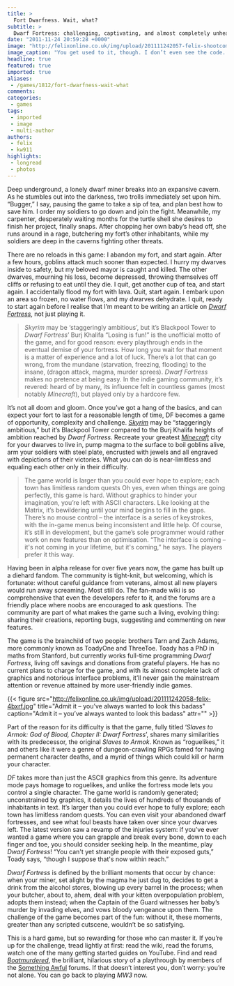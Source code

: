```yaml
---
title: >
  Fort Dwarfness. Wait, what?
subtitle: >
  Dwarf Fortress: challenging, captivating, and almost completely unheard of. Keir Little sheds some light on this hidden gem
date: "2011-11-24 20:59:28 +0000"
image: "http://felixonline.co.uk/img/upload/201111242057-felix-shootcommon_1063_main.png"
image_caption: "You get used to it, though. I don’t even see the code. All I see is blonde, brunette, redhead..."
headline: true
featured: true
imported: true
aliases:
 - /games/1812/fort-dwarfness-wait-what
comments:
categories:
 - games
tags:
 - imported
 - image
 - multi-author
authors:
 - felix
 - kw911
highlights:
 - longread
 - photos
---
```


Deep underground, a lonely dwarf miner breaks into an expansive cavern. As he stumbles out into the darkness, two trolls immediately set upon him. “Bugger,” I say, pausing the game to take a sip of tea, and plan best how to save him. I order my soldiers to go down and join the fight. Meanwhile, my carpenter, desperately waiting months for the turtle shell she desires to finish her project, finally snaps. After chopping her own baby’s head off, she runs around in a rage, butchering my fort’s other inhabitants, while my soldiers are deep in the caverns fighting other threats.

There are no reloads in this game: I abandon my fort, and start again. After a few hours, goblins attack much sooner than expected. I hurry my dwarves inside to safety, but my beloved mayor is caught and killed. The other dwarves, mourning his loss, become depressed, throwing themselves off cliffs or refusing to eat until they die. I quit, get another cup of tea, and start again. I accidentally flood my fort with lava. Quit, start again. I embark upon an area so frozen, no water flows, and my dwarves dehydrate. I quit, ready to start again before I realise that I’m meant to be writing an article on [_Dwarf Fortress_](http://www.bay12games.com/dwarves/), not just playing it.
> _Skyrim_ may be ‘staggeringly ambitious’, but it’s Blackpool Tower to _Dwarf Fortress_’ Burj Khalifa
“Losing is fun!” is the unofficial motto of the game, and for good reason: every playthrough ends in the eventual demise of your fortress. How long you wait for that moment is a matter of experience and a lot of luck. There’s a lot that can go wrong, from the mundane (starvation, freezing, flooding) to the insane, (dragon attack, magma, murder sprees). _Dwarf Fortress_ makes no pretence at being easy. In the indie gaming community, it’s revered: heard of by many, its influence felt in countless games (most notably _Minecraft_), but played only by a hardcore few.

It’s not all doom and gloom. Once you’ve got a hang of the basics, and can expect your fort to last for a reasonable length of time, DF becomes a game of opportunity, complexity and challenge. [_Skyrim_](http://www.youtube.com/watch?v=sTgUm8VEWiU) may be “staggeringly ambitious,” but it’s Blackpool Tower compared to the Burj Khalifa heights of ambition reached by _Dwarf Fortress_. Recreate your greatest [_Minecraft_](http://www.minecraft.net/) city for your dwarves to live in, pump magma to the surface to boil goblins alive, arm your soldiers with steel plate, encrusted with jewels and all engraved with depictions of their victories. What you can do is near-limitless and equaling each other only in their difficulty.
> The game world is larger than you could ever hope to explore; each town has limitless random quests
Oh yes, even when things are going perfectly, this game is hard. Without graphics to hinder your imagination, you’re left with ASCII characters. Like looking at the Matrix, it’s bewildering until your mind begins to fill in the gaps. There’s no mouse control – the interface is a series of keystrokes, with the in-game menus being inconsistent and little help. Of course, it’s still in development, but the game’s sole programmer would rather work on new features than on optimisation. “The interface is coming – it's not coming in your lifetime, but it's coming,” he says. The players prefer it this way.

Having been in alpha release for over five years now, the game has built up a diehard fandom. The community is tight-knit, but welcoming, which is fortunate: without careful guidance from veterans, almost all new players would run away screaming. Most still do. The fan-made wiki is so comprehensive that even the developers refer to it, and the forums are a friendly place where noobs are encouraged to ask questions. The community are part of what makes the game such a living, evolving thing: sharing their creations, reporting bugs, suggesting and commenting on new features.

The game is the brainchild of two people: brothers Tarn and Zach Adams, more commonly known as ToadyOne and ThreeToe. Toady has a PhD in maths from Stanford, but currently works full-time programming _Dwarf Fortress_, living off savings and donations from grateful players. He has no current plans to charge for the game, and with its almost complete lack of graphics and notorious interface problems, it’ll never gain the mainstream attention or revenue attained by more user-friendly indie games.

{{< figure src="http://felixonline.co.uk/img/upload/201111242058-felix-4bxrf.jpg" title="Admit it – you’ve always wanted to look this badass" caption="Admit it – you’ve always wanted to look this badass" attr="" >}}

Part of the reason for its difficulty is that the game, fully titled ‘_Slaves to Armok: God of Blood, Chapter II: Dwarf Fortress_’, shares many similarities with its predecessor, the original _Slaves to Armok_. Known as “roguelikes,” it and others like it were a genre of dungeon-crawling RPGs famed for having permanent character deaths, and a myrid of things which could kill or harm your character.

_DF_ takes more than just the ASCII graphics from this genre. Its adventure mode pays homage to roguelikes, and unlike the fortress mode lets you control a single character. The game world is randomly generated; unconstrained by graphics, it details the lives of hundreds of thousands of inhabitants in text. It’s larger than you could ever hope to fully explore; each town has limitless random quests. You can even visit your abandoned dwarf fortresses, and see what foul beasts have taken over since your dwarves left. The latest version saw a revamp of the injuries system: if you’ve ever wanted a game where you can grapple and break every bone, down to each finger and toe, you should consider seeking help. In the meantime, play _Dwarf Fortress_! “You can't yet strangle people with their exposed guts,” Toady says, “though I suppose that's now within reach.”

_Dwarf Fortress_ is defined by the brilliant moments that occur by chance: when your miner, set alight by the magma he just dug to, decides to get a drink from the alcohol stores, blowing up every barrel in the process; when your butcher, about to, ahem, deal with your kitten overpopulation problem, adopts them instead; when the Captain of the Guard witnesses her baby’s murder by invading elves, and vows bloody vengeance upon them. The challenge of the game becomes part of the fun: without it, these moments, greater than any scripted cutscene, wouldn’t be so satisfying.

This is a hard game, but so rewarding for those who can master it. If you’re up for the challenge, tread lightly at first: read the wiki, read the forums, watch one of the many getting started guides on YouTube. Find and read [_Boatmurdered_](http://lparchive.org/Dwarf-Fortress-Boatmurdered/), the brilliant, hilarious story of a playthrough by members of the [Something Awful](http://www.somethingawful.com/) forums. If that doesn’t interest you, don’t worry: you’re not alone. You can go back to playing _MW3_ now.
